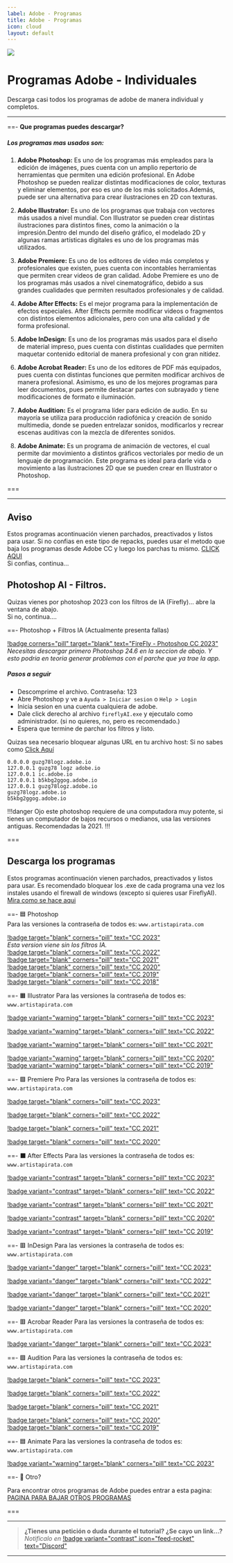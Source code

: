 ```yaml
---
label: Adobe - Programas
title: Adobe - Programas
icon: cloud
layout: default
---
```


![](https://i.postimg.cc/hj85qPgG/Adobe-programas.png)
# Programas Adobe - Individuales
Descarga casi todos los programas de adobe de manera individual y completos.

---

==- **Que programas puedes descargar?**

##### Los programas mas usados son:

1. **Adobe Photoshop:**
Es uno de los programas más empleados para la edición de imágenes, pues cuenta con un amplio repertorio de herramientas que permiten una edición profesional.
En Adobe Photoshop se pueden realizar distintas modificaciones de color, texturas y eliminar elementos, por eso es uno de los más solicitados.Además, puede ser una alternativa para crear ilustraciones en 2D con texturas.


2. **Adobe Illustrator:**
Es uno de los programas que trabaja con vectores más usados a nivel mundial.
Con Illustrator se pueden crear distintas ilustraciones para distintos fines, como la animación o la impresión.Dentro del mundo del diseño gráfico, el modelado 2D y algunas ramas artísticas digitales es uno de los programas más utilizados.


3. **Adobe Premiere:**
Es uno de los editores de video más completos y profesionales que existen, pues cuenta con incontables herramientas que permiten crear videos de gran calidad.
Adobe Premiere es uno de los programas más usados a nivel cinematográfico, debido a sus grandes cualidades que permiten resultados profesionales y de calidad.


4. **Adobe After Effects:**
Es el mejor programa para la implementación de efectos especiales.
After Effects permite modificar videos o fragmentos con distintos elementos adicionales, pero con una alta calidad y de forma profesional.


5. **Adobe InDesign:**
Es uno de los programas más usados para el diseño de material impreso, pues cuenta con distintas cualidades que permiten maquetar contenido editorial de manera profesional y con gran nitidez.

 
6. **Adobe Acrobat Reader:**
Es uno de los editores de PDF más equipados, pues cuenta con distintas funciones que permiten modificar archivos de manera profesional. Asimismo, es uno de los mejores programas para leer documentos, pues permite destacar partes con subrayado y tiene modificaciones de formato e iluminación.


8. **Adobe Audition:**
Es el programa líder para edición de audio. En su mayoría se utiliza para producción radiofónica y creación de sonido multimedia, donde se pueden entrelazar sonidos, modificarlos y recrear escenas auditivas con la mezcla de diferentes sonidos.

 
9. **Adobe Animate:**
Es un programa de animación de vectores, el cual permite dar movimiento a distintos gráficos vectoriales por medio de un lenguaje de programación. Este programa es ideal para darle vida o movimiento a las ilustraciones 2D que se pueden crear en Illustrator o Photoshop. 

===

---

## Aviso

Estos programas acontinuación vienen parchados, preactivados y listos para usar.
Si no confias en este tipo de repacks, puedes usar el metodo que baja los programas desde Adobe CC y luego los parchas tu mismo.
[CLICK AQUI](/tutoriales/adobeCC.md)      
Si confias, continua...

## Photoshop AI - Filtros.

Quizas vienes por photoshop 2023 con los filtros de IA (Firefly)... abre la ventana de abajo.    
Si no, continua....

==- Photoshop + Filtros IA (Actualmente presenta fallas)

[!badge corners="pill" target="blank" text="FireFly - Photoshop CC 2023"](https://pesktop.com/en/windows/adobe-firefly-for-adobe-photoshop)     
*Necesitas descargar primero Photoshop 24.6 en la seccion de abajo. Y esto podria en teoria generar problemas con el parche que ya trae la app.*    

##### **Pasos a seguir**

- Descomprime el archivo. Contraseña: 123
- Abre Photoshop y ve a `Ayuda > Iniciar sesion` o `Help > Login`
- Inicia sesion en una cuenta cualquiera de adobe.
- Dale click derecho al archivo `fireflyAI.exe` y ejecutalo como administrador. (si no quieres, no, pero es recomendado.)
- Espera que termine de parchar los filtros y listo.       

Quizas sea necesario bloquear algunas URL en tu archivo host: Si no sabes como [Click Aquí](https://www.ionos.es/digitalguide/servidores/configuracion/archivo-hosts/#:~:text=los%20sistemas%20débiles.-,Así%20editas%20el%20archivo%20hosts,XP%2C%207%2C%208%20y%2010&text=Selecciona%20la%20opción%20“Ejecutar%20como,podrás%20modificar%20el%20archivo%20hosts.)

```
0.0.0.0 guzg78logz.adobe.io 
127.0.0.1 guzg78 logz adobe.io 
127.0.0.1 ic.adobe.io
127.0.0.1 b5kbg2ggog.adobe.io 
127.0.0.1 guzg78logz.adobe.io 
guzg78logz.adobe.io
b5kbg2ggog.adobe.io

``` 

!!!danger
Ojo este photoshop requiere de una computadora muy potente, si tienes un computador de bajos recursos o medianos, usa las versiones antiguas. Recomendadas la 2021.
!!!

===

## Descarga los programas

Estos programas acontinuación vienen parchados, preactivados y listos para usar. Es recomendado bloquear los .exe de cada programa una vez los instales usando el firewall de windows (excepto si quieres usar FireflyAI). [Mira como se hace aqui](https://www.xataka.com/basics/como-bloquear-el-acceso-a-internet-a-una-aplicacion-con-el-firewall-de-windows#:~:text=Bloquear%20el%20acceso%20a%20Internet%20de%20una%20aplicación%20que%20ya,acceso%20a%20Internet%20por%20completo.)

==- 🟦 Photoshop     
Para las versiones la contraseña de todos es: `www.artistapirata.com`       
      
[!badge target="blank" corners="pill" text="CC 2023"](https://disq.us/url?url=https%3A%2F%2Fwww.mediafire.com%2Ffile_premium%2Fdfbjnli6gkfgo2g%2FWIN_APS_V24.6.0.573.rar%2Ffile%3ALkujnKzNBELkkXfmCZxkLXtxYmA&cuid=4208103)        
*Esta version viene sin los filtros IA.*       
[!badge target="blank" corners="pill" text="CC 2022"](https://disq.us/url?url=https%3A%2F%2Fwww.mediafire.com%2Ffile%2Fyp0f1r4j0d6r21b%2FWIN_APS_V23.5.0.669_AP_ZNT.rar%2Ffile%3Asa9zMJb198iceDCybhEHp-TnIXw&cuid=4208103)            
[!badge target="blank" corners="pill" text="CC 2021"](https://disq.us/url?url=https%3A%2F%2Fwww.mediafire.com%2Ffile%2Fkew510adp462kyy%2FWIN_APS_V22.5.8.998_AP_ZNT.rar%2Ffile%3AGU54grbZPWIMzy-XsSUD0g0pWho&cuid=4208103)              
[!badge target="blank" corners="pill" text="CC 2020"](http://disq.us/url?url=http%3A%2F%2Fwww.mediafire.com%2Ffile%2F732cz8arne5nlda%2FPSCC2K21.21.2.4.WIN.AP.ZNT.rar%3AKFIXEo7XoBONQly5Bs_BOWP-CAE&cuid=4208103)             
[!badge target="blank" corners="pill" text="CC 2019"](http://disq.us/url?url=http%3A%2F%2Fwww.mediafire.com%2Ffile%2Fos10tbcyzp1khd3%2FWIN_APS_2K19_V20_AP_ZNT.rar%2Ffile%3ACIztKcBJmhs6bA_bgUfqev_zNs0&cuid=4208103)               
[!badge target="blank" corners="pill" text="CC 2018"](http://disq.us/url?url=http%3A%2F%2Fbit.ly%2F2DsSPcR%3A__bJC5iOIXVUl3VXXU9WwDrCUUI&cuid=4208103)

==- 🟧 Illustrator
Para las versiones la contraseña de todos es: `www.artistapirata.com`       

[!badge variant="warning" target="blank" corners="pill" text="CC 2023"](https://disq.us/url?url=https%3A%2F%2Fwww.mediafire.com%2Ffile%2F5rl1r0jq3yxqa8n%2FWIN_AAI_V27.1.0.189_AP_ZNT.rar%2Ffile%3ACeK6gVRz3AAB-9xzySKqvv1IYrs&cuid=4208103)        

[!badge variant="warning" target="blank" corners="pill" text="CC 2022"](https://disq.us/url?url=https%3A%2F%2Fwww.mediafire.com%2Ffile%2Fr4pb4iocxtmkapm%2FWIN_AAI_V26.5.0.223_AP_ZNT.rar%2Ffile%3AtybK_260rmaooXQoz93gntZBRY8&cuid=4208103)         

[!badge variant="warning" target="blank" corners="pill" text="CC 2021"](https://disq.us/url?url=https%3A%2F%2Fwww.mediafire.com%2Ffile%2Fmma6fhd8bcbmbkw%2FWIN_AAI_V25.4.1.498_AP_ZNT.rar%2Ffile%3A4Cxz7nNNTniZonVn6oz1Edklp9A&cuid=4208103)     

[!badge variant="warning" target="blank" corners="pill" text="CC 2020"](http://disq.us/url?url=http%3A%2F%2Fwww.mediafire.com%2Ffile%2Fg7sgg5fmjamqjrl%2FAI24.3.0.WIN.AP.ZNT.rar%2Ffile%3AkmpvK5tWrbBH7fSVniMMpT5ojSU&cuid=4208103)      
[!badge variant="warning" target="blank" corners="pill" text="CC 2019"](http://disq.us/url?url=http%3A%2F%2Fwww.mediafire.com%2Ffile%2F2dl03gyj62tknn8%2FWIN_AI_2K19_V23.1_AP_ZNT.rar%2Ffile%3A38QUK9JDZ7dXDpZ-zsqGTYYhnlE&cuid=4208103)       

==- 🟪 Premiere Pro
Para las versiones la contraseña de todos es: `www.artistapirata.com`       

[!badge target="blank" corners="pill" text="CC 2023"](https://disq.us/url?url=https%3A%2F%2Fwww.mediafire.com%2Ffile%2Fvxho87az9vftx32%2FWIN_APR_V23.5.0.56_AP_ZNT.rar%2Ffile%3Aptw6JuFzPinQZqxuyBcDLTNuP3c&cuid=4208103)       

[!badge target="blank" corners="pill" text="CC 2022"](https://disq.us/url?url=https%3A%2F%2Fwww.mediafire.com%2Ffile%2Fqs365zx4kjnpfhf%2FWIN_APR_V22.6.2.2_AP_ZNT.rar%2Ffile%3AE7PwqjtfITgWaB5kV8vHbiqL-f0&cuid=4208103)      

[!badge target="blank" corners="pill" text="CC 2021"](https://disq.us/url?url=https%3A%2F%2Fwww.mediafire.com%2Ffile%2F4y56b8a4q331s91%2FWIN_APR_V15.4.1.6_AP_ZNT.rar%2Ffile%3ARwGHXBK7xF466gkE4xJsr45_0dg&cuid=4208103)      

[!badge target="blank" corners="pill" text="CC 2020"](https://disq.us/url?url=https%3A%2F%2Fwww.mediafire.com%2Ffile%2Fhcjo00k3pqyx2xv%2FWIN_APP_V14.9.0.52_AP_ZNT.rar%2Ffile%3A7Ka5YX9QP6TOfgeywkQR7Ht9S5M&cuid=4208103)

==- ⬛ After Effects
Para las versiones la contraseña de todos es: `www.artistapirata.com`      

[!badge variant="contrast" target="blank" corners="pill" text="CC 2023"](https://disq.us/url?url=https%3A%2F%2Fwww.mediafire.com%2Ffile%2Fohfv2ixhcjsdmsc%2FWIN_AAE_V23.5.0.52_AP_ZNT.rar%2Ffile%3AfUbiPHY2UqCRNTbUai3I8kHIgQ4&cuid=4208103)       

[!badge variant="contrast" target="blank" corners="pill" text="CC 2022"](https://disq.us/url?url=https%3A%2F%2Fwww.mediafire.com%2Ffile%2Fd9qd6h6ghnbn5u2%2FWIN_AAE_V22.6.0.64_AP_ZNT.rar%2Ffile%3ASknbJyGOL1pMmKQCKbFVquMzQuE&cuid=4208103)       

[!badge variant="contrast" target="blank" corners="pill" text="CC 2021"](https://disq.us/url?url=https%3A%2F%2Fwww.mediafire.com%2Ffile%2Ftj269xrrx4tzso5%2FWIN_AAE_V18.4.1.4_AP_ZNT.rar%2Ffile%3ATmsc-2wKRTtj53s3d-o7Yz6RGm8&cuid=4208103)       

[!badge variant="contrast" target="blank" corners="pill" text="CC 2020"](https://disq.us/url?url=https%3A%2F%2Fwww.mediafire.com%2Ffile%2Fj3yd5l42is8ukcb%2FWIN_AAE_V17.7.0.45_AP_ZNT.rar%2Ffile%3AUSrJHPkPPM-woxclwtXS-8azI2I&cuid=4208103)       

[!badge variant="contrast" target="blank" corners="pill" text="CC 2019"](https://disq.us/url?url=https%3A%2F%2Fdrive.google.com%2Ffile%2Fd%2F1NaWnqz9AEVsEyXQDkMc8hV6w1DECwkT6%2Fview%3ASCaCYssF9mfMiF3LV5v4PcWqUCA&cuid=4208103)

==- 🟥 InDesign
Para las versiones la contraseña de todos es: `www.artistapirata.com`      

[!badge variant="danger" target="blank" corners="pill" text="CC 2023"](https://disq.us/url?url=https%3A%2F%2Fwww.mediafire.com%2Ffile_premium%2Fafnyqvp3sop09b0%2FWIN_AID_V18.5.0.57_AP_ZNT.rar%2Ffile%3AhUpdmYFPPWTjVIKN5xktG_Ys0ME&cuid=4208103)        

[!badge variant="danger" target="blank" corners="pill" text="CC 2022"](https://disq.us/url?url=https%3A%2F%2Fwww.mediafire.com%2Ffile%2F222hhlx2osn2xf9%2FWIN_AID_V17.4.0.51_AP_ZNT.rar%2Ffile%3AZ_c41JUEULpUpLCXTMFRi246wPQ&cuid=4208103)       

[!badge variant="danger" target="blank" corners="pill" text="CC 2021"](https://disq.us/url?url=https%3A%2F%2Fwww.mediafire.com%2Ffile%2Fxqefkei2bqwm5j4%2FWIN_AID_V16.4.0.55_AP_ZNT.rar%2Ffile%3AZkmXOrtvvJgxoLXAWOOUFluuqNI&cuid=4208103)         

[!badge variant="danger" target="blank" corners="pill" text="CC 2020"](http://disq.us/url?url=http%3A%2F%2Fwww.mediafire.com%2Ffile%2Fxi8ye7vb5oqafuv%2FID2K20.15.1.2.WIN.AP.ZNT.rar%2Ffile%3A2Ntdg9wjCyHi-5pVLzzYG5Vj5aY&cuid=4208103)

==- 🟥 Acrobar Reader
Para las versiones la contraseña de todos es: `www.artistapirata.com`      

[!badge variant="danger" target="blank" corners="pill" text="CC 2023"](https://disq.us/url?url=https%3A%2F%2Fwww.mediafire.com%2Ffile%2Ftfogsmbw95lf661%2FWIN_AADC_V2023.003.20244_AP_ZNT.rar%2Ffile%3AOiFQ16N7Utbu5QvbOpH-A8w2PI4&cuid=4208103)

==- 🟪 Audition
Para las versiones la contraseña de todos es: `www.artistapirata.com`        

[!badge target="blank" corners="pill" text="CC 2023"](https://disq.us/url?url=https%3A%2F%2Fwww.mediafire.com%2Ffile%2Fz3kb0pbnpynkfjy%2FWIN_AAU_V23.5.0.48_AP_ZNT.rar%2Ffile%3AvSJqu-lQsv6IWA0MT8lHFJ0NjUk&cuid=4208103)       

[!badge target="blank" corners="pill" text="CC 2022"](https://disq.us/url?url=https%3A%2F%2Fwww.mediafire.com%2Ffile%2Fy8i95ompzrvl8w5%2FWIN_AAU_V22.6.0.66_AP_ZNT.rar%2Ffile%3Ae8aFkXA98O5wqcEm0q-5mm_gxx0&cuid=4208103)      

[!badge target="blank" corners="pill" text="CC 2021"](https://disq.us/url?url=https%3A%2F%2Fwww.mediafire.com%2Ffile%2Fksfjaasazdff0ik%2FWIN_AAU_V14.4.0.38_AP_ZNT.rar%2Ffile%3AyA-WuJ5G_DXOKTfxdUeSP-9VR4A&cuid=4208103)       

[!badge target="blank" corners="pill" text="CC 2020"](http://disq.us/url?url=http%3A%2F%2Fwww.mediafire.com%2Ffile%2F68jkuwwkilj77a9%2FWIN_AAU_2K21_V13_AP_ZNT.rar%2Ffile%3ADpwvlA5vRIui2NG4mXjNeOyMCAQ&cuid=4208103)       
[!badge target="blank" corners="pill" text="CC 2019"](https://disq.us/url?url=https%3A%2F%2Fwww.mediafire.com%2Ffile%2Foxy5tc86uw6cksh%2FAUD.CC.2K19.12.1.3.10.WIN.AP.ZENTINELS.rar%2Ffile%3AkX8H7R7gHTLITVce_Ft6_pDXa9Y&cuid=4208103)

==- 🟦 Animate
Para las versiones la contraseña de todos es: `www.artistapirata.com`       

[!badge variant="warning" target="blank" corners="pill" text="CC 2023"](https://disq.us/url?url=https%3A%2F%2Fwww.mediafire.com%2Ffile_premium%2Fl8b5rykunq7daub%2FWIN_AAN_V23.0.2.103_AP_ZNT.rar%2Ffile%3A89PqTt1cpo7nnUyoS_HNLUnIm74&cuid=4208103)

==- 👀 Otro? 

Para encontrar otros programas de Adobe puedes entrar a esta pagina: [PAGINA PARA BAJAR OTROS PROGRAMAS](https://www.artistapirata.com/?s=adobe)

===

---

> **¿Tienes una petición o duda durante el tutorial? ¿Se cayo un link...?**       
> *Notificalo en* [!badge variant="contrast" icon="feed-rocket" text="Discord"](https://discord.gg/hVKeY3uEru) 

---